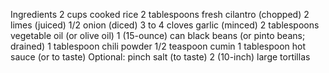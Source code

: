 Ingredients
2 cups cooked rice
2 tablespoons fresh cilantro (chopped)
2 limes (juiced)
1/2 onion (diced)
3 to 4 cloves garlic (minced)
2 tablespoons vegetable oil (or olive oil)
1 (15-ounce) can black beans (or pinto beans; drained)
1 tablespoon chili powder
1/2 teaspoon cumin
1 tablespoon hot sauce (or to taste)
Optional: pinch salt (to taste)
2 (10-inch) large tortillas